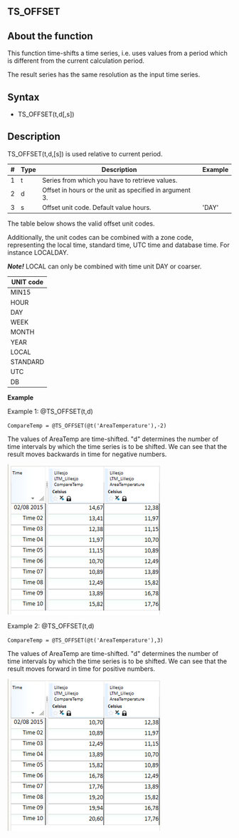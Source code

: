 ## TS_OFFSET
## About the function
This function time-shifts a time series, i.e. uses values from a period which is
different from the current calculation period.

  The result series has the same resolution as the input time series.

## Syntax
- TS_OFFSET(t,d[,s])


## Description
  TS_OFFSET(t,d,[s]) is used relative to current period.



| # | Type | Description | Example |
|---|---|---|---|
| 1 | t | Series from which you have to retrieve values. |   |
| 2 | d | Offset in hours or the unit as specified in argument 3. |   |
| 3 | s | Offset unit code. Default value hours. | 'DAY' |



  The table below shows the valid offset unit codes.

Additionally, the unit codes can be combined with a zone code, representing the
local time, standard time, UTC time and database time. For instance LOCALDAY.

  ***Note!*** LOCAL can only be combined with time unit DAY or coarser.



| UNIT code |
|---|
| MIN15 |
| HOUR |
| DAY |
| WEEK |
| MONTH |
| YEAR |
| LOCAL |
| STANDARD |
| UTC |
| DB |



  **Example**

  Example 1: @TS_OFFSET(t,d)

  `CompareTemp = @TS_OFFSET(@t('AreaTemperature'),-2)`

The values of AreaTemp are time-shifted. "d" determines the number of time
intervals by which the time series is to be shifted. We can see that the result
moves backwards in time for negative numbers.

  ![](Images/ex_TS_OFFSET-nimbustable.png)

  Example 2: @TS_OFFSET(t,d)

  `CompareTemp = @TS_OFFSET(@t('AreaTemperature'),3)`

The values of AreaTemp are time-shifted. "d" determines the number of time
intervals by which the time series is to be shifted. We can see that the result
moves forward in time for positive numbers.

  ![](Images/ex_TS_OFFSET-nimbustable2.png)
